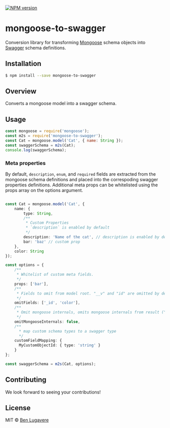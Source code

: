 [![NPM version][npm-image]][npm-url]

# mongoose-to-swagger 

Conversion library for transforming [Mongoose](http://mongoosejs.com/) schema objects into [Swagger](http://swagger.io) schema definitions.

## Installation

```sh
$ npm install --save mongoose-to-swagger
```

## Overview

Converts a mongoose model into a swagger schema.

## Usage

```js
const mongoose = require('mongoose');
const m2s = require('mongoose-to-swagger');
const Cat = mongoose.model('Cat', { name: String });
const swaggerSchema = m2s(Cat);
console.log(swaggerSchema);
```

### Meta properties

By default, `description`, `enum`, and `required` fields are extracted from the mongoose schema definitions and placed into the correspoding swagger properties definitions. Additional meta props can be whitelisted using the props array on the options argument.

```ts

const Cat = mongoose.model('Cat', { 
    name: {
        type: String,
        /**
         * Custom Properties
         * `description` is enabled by default
         */
        description: 'Name of the cat', // description is enabled by default
        bar: 'baz' // custom prop
    },
    color: String
});

const options = { 
    /**
     * Whitelist of custom meta fields.
     */
    props: ['bar'],
    /**
     * Fields to omit from model root. "__v" and "id" are omitted by default with omitMongooseInternals (default: true)
     */
    omitFields: ['_id', 'color'], 
    /**
     * Omit mongoose internals, omits mongoose internals from result ("__v", "id" - mongoose version field and virtual id field) (default: true)
     */
    omitMongooseInternals: false,
    /**
      * map custom schema types to a swagger type
      */
    customFieldMapping: {
      MyCustomObjectId: { type: 'string' }
    }
};

const swaggerSchema = m2s(Cat, options);

```



## Contributing
We look forward to seeing your contributions!


## License

MIT © [Ben Lugavere](https://benlugavere.com/)

[npm-image]: https://badge.fury.io/js/mongoose-to-swagger.svg
[npm-url]: https://npmjs.org/package/mongoose-to-swagger
